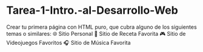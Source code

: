 # Tarea-1-Intro.-al-Desarrollo-Web
Crear tu primera página con HTML puro, que cubra alguno de los siguientes temas o similares:  🌐 Sitio Personal 🍝 Sitio de Receta Favorita 🎮 Sitio de Videojuegos Favoritos 🎧 Sitio de Música Favorita
